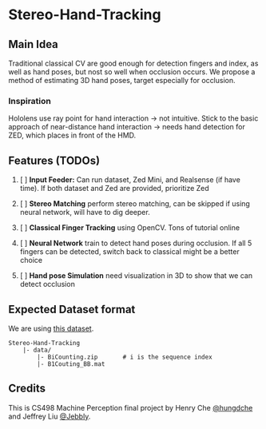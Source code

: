 # Stereo-Hand-Tracking

## Main Idea

Traditional classical CV are good enough for detection fingers and index, as well as hand poses, but nost so well when occlusion occurs. We propose a method of estimating 3D hand poses, target especially for occlusion. 

### Inspiration

Hololens use ray point for hand interaction -> not intuitive. Stick to the basic approach of near-distance hand interaction -> needs hand detection for ZED, which places in front of the HMD. 

## Features (TODOs)

1. [ ] **Input Feeder:** Can run dataset, Zed Mini, and Realsense (if have time). If both dataset and Zed are provided, prioritize Zed

2. [ ] **Stereo Matching** perform stereo matching, can be skipped if using neural network, will have to dig deeper. 

3. [ ] **Classical Finger Tracking** using OpenCV. Tons of tutorial online

4. [ ] **Neural Network** train to detect hand poses during occlusion. If all 5 fingers can be detected, switch back to classical might be a better choice 

5. [ ] **Hand pose Simulation** need visualization in 3D to show that we can detect occlusion

## Expected Dataset format

We are using [this dataset](https://github.com/zhjwustc/icip17_stereo_hand_pose_dataset).

    Stereo-Hand-Tracking
        |- data/
            |- BiCounting.zip       # i is the sequence index
            |- B1Couting_BB.mat


## Credits 

This is CS498 Machine Perception final project by Henry Che [@hungdche](https://github.com/hungdche) and Jeffrey Liu [@Jebbly](https://github.com/Jebbly). 